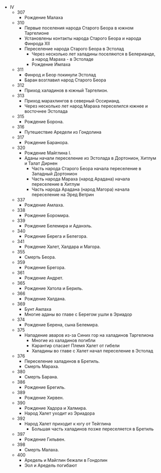 *   IV
    *   307
        *   Рождение Малаха
    *   310
        *   Первые поселения народа Старого Беора в южном Таргелионе
        *   Установлены контакты народа Старого Беора и народа Финрода XII
        *   Переселение народа Старого Беора в Эстолад
            *   Через несколько лет халадины поселяются в Белерианде, а
                народ Мараха - в Эстоладе
            *   Рождение Имлаха
    *   311
        *   Финрод и Беор покинули Эстолад
        *   Баран возглавил народ Старого Беора
    *   312
        *   Приход халадинов в южный Таргелион.
    *   313
        *   Приход марахлингов в северный Оссирианд.
        *   Через несколько лет народ Мараха переселился южнее и восточнее
            Эстолада
    *   315
        *   Рождение Борона.
    *   316
        *   Путешествие Аредели из Гондолина
    *   317
        *   Рождение Баранора.
    *   320
        *   Рождение Майглина I.
        *   Аданы начали переселение из Эстолада в Дортонион, Хитлум и Талат
            Дирнен
            *   Часть народа Старого Беора начала переселение в Западный
                Дортонион
            *   Часть народа Мараха (народ Арадана) начала переселение в Хитлум
            *   Часть народа Арадана (народ Магора) начала переселение на Эред Ветрин
    *   337
        *   Рождение Амлаха.
    *   338
        *   Рождение Боромира.
    *   339
        *   Рождение Белемира и Аданэль.
    *   340
        *   Рождение Берега и Белегора.
    *   341
        *   Рождение Халет, Халдара и Магора.
    *   355
        *   Смерть Беора.
    *   359
        *   Рождение Брегора.
    *   361
        *   Рождение Андрет.
    *   365
        *   Рождение Хатола и Бериль.
    *   366
        *   Рождение Халдана.
    *   369
        *   Бунт Амлаха
        *   Многие аданы во главе с Берегом ушли в Эриадор
    *   374
        *   Рождение Берена, сына Белемира.
    *   375
        *   Нападение аваров из-за Синих гор на халадинов Таргелиона
            *   Многие из халадинов погибли
            *   Карантир спасает Племя Халет от гибели
            *   Халадины во главе с Халет начал переселение в Эстолад
    *   376
        *   Переселение халадинов в Бретиль.
        *   Смерть Мараха.
    *   380
        *   Смерть Барана.
    *   386
        *   Рождение Брегиль.
    *   389
        *   Рождение Хирвен.
    *   390
        *   Рождение Хадора и Халмира.
        *   Народ Халет уходит из Эриадора
    *   392
        *   Народ Халет приходит к югу от Тейглина
            *   Большая часть халадинов позже переселяется в Бретиль
    *   397
        *   Рождение Гильвен.
    *   398
        *   Смерть Малаха.
    *   400
        *   Аредель и Майглин бежали в Гондолин
        *   Эол и Аредель погибают

